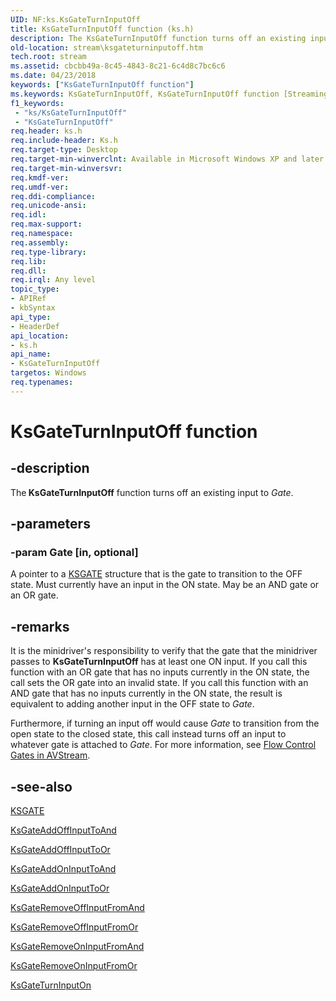 ```yaml
---
UID: NF:ks.KsGateTurnInputOff
title: KsGateTurnInputOff function (ks.h)
description: The KsGateTurnInputOff function turns off an existing input to Gate.
old-location: stream\ksgateturninputoff.htm
tech.root: stream
ms.assetid: cbcbb49a-8c45-4843-8c21-6c4d8c7bc6c6
ms.date: 04/23/2018
keywords: ["KsGateTurnInputOff function"]
ms.keywords: KsGateTurnInputOff, KsGateTurnInputOff function [Streaming Media Devices], avfunc_ba116904-80e2-4288-a8d1-d03c0194ef51.xml, ks/KsGateTurnInputOff, stream.ksgateturninputoff
f1_keywords:
 - "ks/KsGateTurnInputOff"
 - "KsGateTurnInputOff"
req.header: ks.h
req.include-header: Ks.h
req.target-type: Desktop
req.target-min-winverclnt: Available in Microsoft Windows XP and later operating systems and DirectX 8.0 and later DirectX versions.
req.target-min-winversvr: 
req.kmdf-ver: 
req.umdf-ver: 
req.ddi-compliance: 
req.unicode-ansi: 
req.idl: 
req.max-support: 
req.namespace: 
req.assembly: 
req.type-library: 
req.lib: 
req.dll: 
req.irql: Any level
topic_type:
- APIRef
- kbSyntax
api_type:
- HeaderDef
api_location:
- ks.h
api_name:
- KsGateTurnInputOff
targetos: Windows
req.typenames: 
---
```


# KsGateTurnInputOff function


## -description


The<b> KsGateTurnInputOff</b> function turns off an existing input to <i>Gate</i>.


## -parameters




### -param Gate [in, optional]

A pointer to a <a href="https://docs.microsoft.com/windows-hardware/drivers/ddi/ks/ns-ks-_ksgate">KSGATE</a> structure that is the gate to transition to the OFF state. Must currently have an input in the ON state. May be an AND gate or an OR gate.


## -remarks



It is the minidriver's responsibility to verify that the gate that the minidriver passes to <b>KsGateTurnInputOff</b> has at least one ON input. If you call this function with an OR gate that has no inputs currently in the ON state, the call sets the OR gate into an invalid state. If you call this function with an AND gate that has no inputs currently in the ON state, the result is equivalent to adding another input in the OFF state to <i>Gate</i>.

Furthermore, if turning an input off would cause <i>Gate</i> to transition from the open state to the closed state, this call instead turns off an input to whatever gate is attached to <i>Gate</i>. For more information, see <a href="https://docs.microsoft.com/windows-hardware/drivers/stream/flow-control-gates-in-avstream">Flow Control Gates in AVStream</a>.




## -see-also




<a href="https://docs.microsoft.com/windows-hardware/drivers/ddi/ks/ns-ks-_ksgate">KSGATE</a>



<a href="https://docs.microsoft.com/windows-hardware/drivers/ddi/ks/nf-ks-ksgateaddoffinputtoand">KsGateAddOffInputToAnd</a>



<a href="https://docs.microsoft.com/windows-hardware/drivers/ddi/ks/nf-ks-ksgateaddoffinputtoor">KsGateAddOffInputToOr</a>



<a href="https://docs.microsoft.com/windows-hardware/drivers/ddi/ks/nf-ks-ksgateaddoninputtoand">KsGateAddOnInputToAnd</a>



<a href="https://docs.microsoft.com/windows-hardware/drivers/ddi/ks/nf-ks-ksgateaddoninputtoor">KsGateAddOnInputToOr</a>



<a href="https://docs.microsoft.com/windows-hardware/drivers/ddi/ks/nf-ks-ksgateremoveoffinputfromand">KsGateRemoveOffInputFromAnd</a>



<a href="https://docs.microsoft.com/windows-hardware/drivers/ddi/ks/nf-ks-ksgateremoveoffinputfromor">KsGateRemoveOffInputFromOr</a>



<a href="https://docs.microsoft.com/windows-hardware/drivers/ddi/ks/nf-ks-ksgateremoveoninputfromand">KsGateRemoveOnInputFromAnd</a>



<a href="https://docs.microsoft.com/windows-hardware/drivers/ddi/ks/nf-ks-ksgateremoveoninputfromor">KsGateRemoveOnInputFromOr</a>



<a href="https://docs.microsoft.com/windows-hardware/drivers/ddi/ks/nf-ks-ksgateturninputon">KsGateTurnInputOn</a>
 

 

